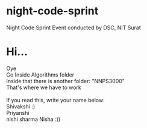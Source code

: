 # night-code-sprint
Night Code Sprint Event conducted by DSC, NIT Surat


# Hi...
Oye  
Go Inside Algorithms folder  
Inside that there is another folder: "NNPS3000"  
That's where we have to work  
<br />
If you read this, write your name below:  
Shivakshi :)  
Priyanshi <br />
nishi sharma
Nisha :))
